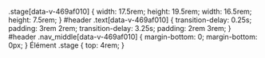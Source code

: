 .stage[data-v-469af010] {
width: 17.5rem;
height: 19.5rem;
width: 16.5rem;
height: 7.5rem;
}
#header .text[data-v-469af010] {
transition-delay: 0.25s;
padding: 3rem 2rem;
transition-delay: 3.25s;
padding: 2rem 3rem;
}
#header .nav_middle[data-v-469af010] {
margin-bottom: 0;
margin-bottom: 0px;
}
Élément
.stage {
top: 4rem;
}